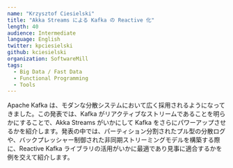 ```yaml
---
name: "Krzysztof Ciesielski"
title: "Akka Streams による Kafka の Reactive 化"
length: 40
audience: Intermediate
language: English
twitter: kpciesielski
github: kciesielski
organization: SoftwareMill
tags:
  - Big Data / Fast Data
  - Functional Programming
  - Tools
---
```

Apache Kafka は、モダンな分散システムにおいて広く採用されるようになってきました。この発表では、Kafka がリアクティブなストリームであることを明らかにすることで、Akka Streams がいかにして Kafka をさらにパワーアップさせるかを紹介します。発表の中では、パーティション分割されたプル型の分散ログや、バックプレッシャー制御された非同期ストリーミングモデルを構築する際に、Reactive Kafka ライブラリの活用がいかに最適であり見事に適合するかを例を交えて紹介します。
